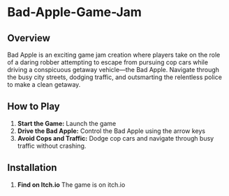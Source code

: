 # Bad-Apple-Game-Jam

## Overview

Bad Apple is an exciting game jam creation where players take on the role of a daring robber attempting to escape from pursuing cop cars while driving a conspicuous getaway vehicle—the Bad Apple. Navigate through the busy city streets, dodging traffic, and outsmarting the relentless police to make a clean getaway.

## How to Play

1. **Start the Game:** Launch the game 
2. **Drive the Bad Apple:** Control the Bad Apple using the arrow keys 
3. **Avoid Cops and Traffic:** Dodge cop cars and navigate through busy traffic without crashing.

## Installation

1. **Find on Itch.io**
  The game is on itch.io

